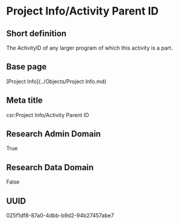 # Project Info/Activity Parent ID
## Short definition
The ActivityID of any larger program of which this activity is a part.
## Base page
[Project Info](../Objects/Project Info.md)
## Meta title
csr:Project Info/Activity Parent ID
## Research Admin Domain
True
## Research Data Domain
False
## UUID
025f1df8-87a0-4dbb-b9d2-94b27457abe7
